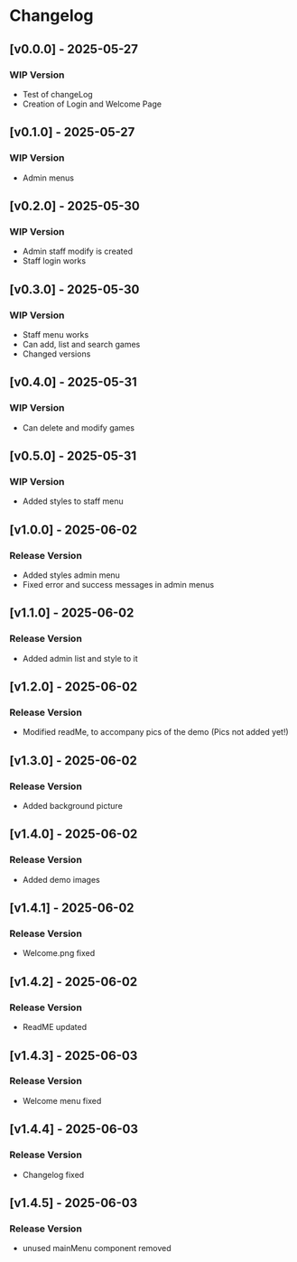 # Changelog

## [v0.0.0] - 2025-05-27
### WIP Version
- Test of changeLog
- Creation of Login and Welcome Page

## [v0.1.0] - 2025-05-27 
### WIP Version
- Admin menus

## [v0.2.0] - 2025-05-30 
### WIP Version
- Admin staff modify is created
- Staff login works

## [v0.3.0] - 2025-05-30 
### WIP Version
- Staff menu works
- Can add, list and search games
- Changed versions

## [v0.4.0] - 2025-05-31 
### WIP Version
- Can delete and modify games

## [v0.5.0] - 2025-05-31 
### WIP Version
- Added styles to staff menu

## [v1.0.0] - 2025-06-02 
### Release Version
- Added styles admin menu
- Fixed error and success messages in admin menus

## [v1.1.0] - 2025-06-02 
### Release Version
- Added admin list and style to it

## [v1.2.0] - 2025-06-02 
### Release Version
- Modified readMe, to accompany pics of the demo (Pics not added yet!)

## [v1.3.0] - 2025-06-02 
### Release Version
- Added background picture

## [v1.4.0] - 2025-06-02 
### Release Version
- Added demo images

## [v1.4.1] - 2025-06-02 
### Release Version
- Welcome.png fixed

## [v1.4.2] - 2025-06-02 
### Release Version
- ReadME updated

## [v1.4.3] - 2025-06-03
### Release Version
- Welcome menu fixed

## [v1.4.4] - 2025-06-03
### Release Version
- Changelog fixed

## [v1.4.5] - 2025-06-03
### Release Version
- unused mainMenu component removed